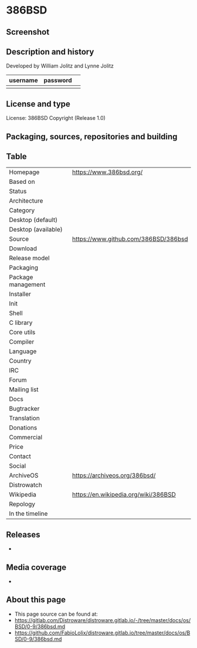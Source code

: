 # 386BSD

## Screenshot


## Description and history



Developed by William Jolitz and Lynne Jolitz

| username | password |  |
|----------|----------|--|
|  |  |  |


## License and type

License: 386BSD Copyright (Release 1.0)


## Packaging, sources, repositories and building




## Table

|                       |  |
|-----------------------|--|
| Homepage              | <https://www.386bsd.org/> |
| Based on              |  |
| Status                |  |
| Architecture          |  |
| Category              |  |
| Desktop (default)     |  |
| Desktop (available)   |  |
| Source                | <https://www.github.com/386BSD/386bsd> |
| Download              |  |
| Release model         |  |
| Packaging             |  |
| Package management    |  |
| Installer             |  |
| Init                  |  |
| Shell                 |  |
| C library             |  |
| Core utils            |  |
| Compiler              |  |
| Language              |  |
| Country               |  |
| IRC                   |  |
| Forum                 |  |
| Mailing list          |  |
| Docs                  |  |
| Bugtracker            |  |
| Translation           |  |
| Donations             |  |
| Commercial            |  |
| Price                 |  |
| Contact               |  |
| Social                |  |
| ArchiveOS             | <https://archiveos.org/386bsd/> |
| Distrowatch           |  |
| Wikipedia             | <https://en.wikipedia.org/wiki/386BSD> |
| Repology              |  |
| In the timeline       |  |


## Releases

* 


## Media coverage

* 


## About this page

* This page source can be found at:
* <https://gitlab.com/Distroware/distroware.gitlab.io/-/tree/master/docs/os/BSD/0-9/386bsd.md>
* <https://github.com/FabioLolix/distroware.gitlab.io/tree/master/docs/os/BSD/0-9/386bsd.md>
